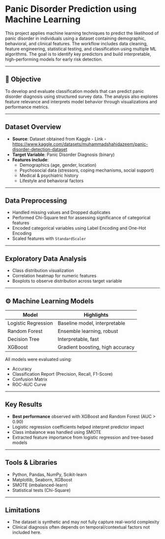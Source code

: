 # Panic Disorder Prediction using Machine Learning

This project applies machine learning techniques to predict the likelihood of panic disorder in individuals using a dataset containing demographic, behavioral, and clinical features. The workflow includes data cleaning, feature engineering, statistical testing, and classification using multiple ML algorithms. The goal is to identify key predictors and build interpretable, high-performing models for early risk detection.

---

## 📌 Objective

To develop and evaluate classification models that can predict panic disorder diagnosis using structured survey data. The analysis also explores feature relevance and interprets model behavior through visualizations and performance metrics.

---

## Dataset Overview

- **Source**: Dataset obtained from Kaggle - Link - https://www.kaggle.com/datasets/muhammadshahidazeem/panic-disorder-detection-dataset
- **Target Variable**: Panic Disorder Diagnosis (binary)
- **Features include**:
  - Demographics (age, gender, location)
  - Psychosocial data (stressors, coping mechanisms, social support)
  - Medical & psychiatric history
  - Lifestyle and behavioral factors

---

## Data Preprocessing

- Handled missing values and Dropped duplicates
- Performed Chi-Square test for assessing significance of categorical features
- Encoded categorical variables using Label Encoding and One-Hot Encoding
- Scaled features with `StandardScaler`

---

## Exploratory Data Analysis

- Class distribution visualization
- Correlation heatmap for numeric features
- Boxplots to observe distribution across target variable

---

## ⚙️ Machine Learning Models

| Model                | Highlights                      |
|---------------------|----------------------------------|
| Logistic Regression | Baseline model, interpretable   |
| Random Forest       | Ensemble learning, robust       |
| Decision Tree       | Interpretable, fast             |
| XGBoost             | Gradient boosting, high accuracy|

All models were evaluated using:
- Accuracy
- Classification Report (Precision, Recall, F1-Score)
- Confusion Matrix
- ROC-AUC Curve

---

## Key Results

- **Best performance** observed with XGBoost and Random Forest (AUC > 0.90)
- Logistic regression coefficients helped interpret predictor impact
- Class imbalance was handled using SMOTE
- Extracted feature importance from logistic regression and tree-based models

---

## Tools & Libraries

- Python, Pandas, NumPy, Scikit-learn
- Matplotlib, Seaborn, XGBoost
- SMOTE (imbalanced-learn)
- Statistical tests (Chi-Square)

---

## Limitations

- The dataset is synthetic and may not fully capture real-world complexity
- Clinical diagnosis often depends on temporal/contextual factors not included here. 

